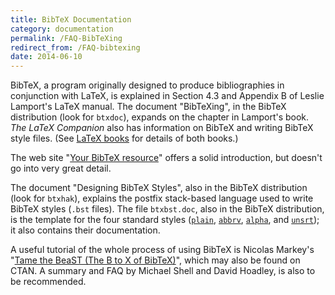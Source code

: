```yaml
---
title: BibTeX Documentation
category: documentation
permalink: /FAQ-BibTeXing
redirect_from: /FAQ-bibtexing
date: 2014-06-10
---
```


BibTeX, a program originally designed to produce bibliographies in
conjunction with LaTeX, is explained in Section&nbsp;4.3 and Appendix&nbsp;B
of Leslie Lamport's LaTeX manual.
The document "BibTeXing", in the BibTeX distribution (look for
`btxdoc`),
expands on the chapter in Lamport's book.  _The LaTeX Companion_
also has information on BibTeX and writing BibTeX style files.
(See [LaTeX books](FAQ-latex-books) for details of both
books.)

The web site "[Your BibTeX resource](http://www.bibtex.org)"
offers a solid introduction, but doesn't go into very great detail.

The document "Designing BibTeX Styles", also in the BibTeX
distribution (look for
`btxhak`), explains the postfix stack-based language used to
write BibTeX styles (`.bst` files). The file `btxbst.doc`,
also in the BibTeX distribution,
is the template for the four standard styles ([`plain`](https://ctan.org/pkg/bibtex),
[`abbrv`](https://ctan.org/pkg/bibtex), [`alpha`](https://ctan.org/pkg/bibtex), and [`unsrt`](https://ctan.org/pkg/bibtex)); it also
contains their documentation.

A useful tutorial of the whole process of using BibTeX is Nicolas
Markey's "[Tame the BeaST (The B to X of BibTeX)](https://ctan.org/pkg/tamethebeast/)", which
may also be found on CTAN.  A summary and FAQ by Michael
Shell and David Hoadley, is also to be recommended.

